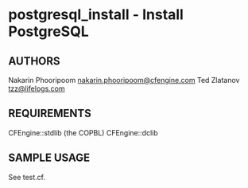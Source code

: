 # postgresql_install - Install PostgreSQL

## AUTHORS
Nakarin Phooripoom <nakarin.phooripoom@cfengine.com>
Ted Zlatanov <tzz@lifelogs.com>

## REQUIREMENTS

CFEngine::stdlib (the COPBL)
CFEngine::dclib

## SAMPLE USAGE

See test.cf.
